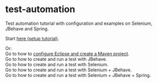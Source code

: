 # test-automation
Test automation tutorial with configuration and examples on Selenium, JBehave and Spring.

Start [here (setup tutorial)][setup].

Or:  
Go to how to [configure Eclipse and create a Maven project][configure].  
Go to how to create and run a test with JBehave.  
Go to how to create and run a test with Selenium.  
Go to how to create and run a test with Selenium + JBehave.  
Go to how to create and run a test with Selenium + JBehave + Spring.  

[setup]: ../master/1.SETUP-START-HERE.md
[configure]: ../master/2.CONFIGURE-CREATE-PROJECT.md
